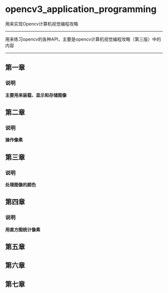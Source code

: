 # opencv3_application_programming
用来实现Opencv计算机视觉编程攻略

---

用来练习opencv的各种API，主要是opencv计算机视觉编程攻略（第三版）中的内容

---

## 第一章

### 说明

**主要用来装载、显示和存储图像**

## 第二章

### 说明

**操作像素**

## 第三章


### 说明

**处理图像的颜色**


## 第四章


### 说明

**用直方图统计像素**


## 第五章


## 第六章


## 第七章


